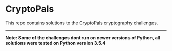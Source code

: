 # CryptoPals
This repo contains solutions to the [CryptoPals](https://cryptopals.com/) cryptography challenges.

---

**Note: Some of the challenges dont run on newer versions of Python, all solutions were tested on Python version 3.5.4**
